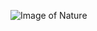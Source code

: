 ![Image of Nature](https://www.itl.cat/pngfile/big/5-55779_green-nature-dual-monitor-desktop-desktop-images-wallpaper.jpg)
